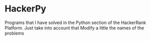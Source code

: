 # HackerPy
Programs that I have solved in the Python section of the HackerRank Platform.
Just take into account that Modify a little the names of the problems
